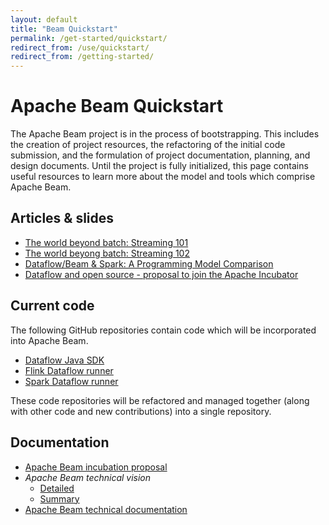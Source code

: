 ```yaml
---
layout: default
title: "Beam Quickstart"
permalink: /get-started/quickstart/
redirect_from: /use/quickstart/
redirect_from: /getting-started/
---
```


# Apache Beam Quickstart

The Apache Beam project is in the process of bootstrapping. This includes the creation of project resources, the refactoring of the initial code submission, and the formulation of project documentation, planning, and design documents. Until the project is fully initialized, this page contains useful resources to learn more about the model and tools which comprise Apache Beam.

## Articles & slides
* [The world beyond batch: Streaming 101](https://www.oreilly.com/ideas/the-world-beyond-batch-streaming-101)
* [The world beyong batch: Streaming 102](https://www.oreilly.com/ideas/the-world-beyond-batch-streaming-102)
* [Dataflow/Beam & Spark: A Programming Model Comparison](https://cloud.google.com/dataflow/blog/dataflow-beam-and-spark-comparison)
* [Dataflow and open source - proposal to join the Apache Incubator](http://googlecloudplatform.blogspot.com/2016/01/Dataflow-and-open-source-proposal-to-join-the-Apache-Incubator.html)

## Current code
The following GitHub repositories contain code which will be incorporated into Apache Beam.

* [Dataflow Java SDK](https://github.com/GoogleCloudPlatform/DataflowJavaSDK)
* [Flink Dataflow runner](https://github.com/dataArtisans/flink-dataflow)
* [Spark Dataflow runner](https://github.com/cloudera/spark-dataflow)

These code repositories will be refactored and managed together (along with other code and new contributions) into a single repository.

## Documentation
* [Apache Beam incubation proposal](https://goo.gl/KJrEl7)
* *Apache Beam technical vision*
    * [Detailed](https://goo.gl/5qZt3d)
    * [Summary](https://goo.gl/nk5OM0)
* [Apache Beam technical documentation](https://goo.gl/ps8twC)
